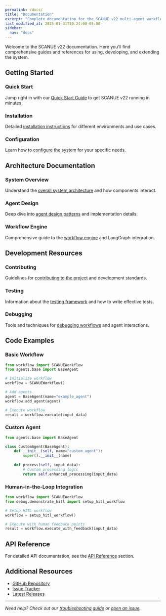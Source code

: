 ```yaml
---
permalink: /docs/
title: "Documentation"
excerpt: "Complete documentation for the SCANUE v22 multi-agent workflow system."
last_modified_at: 2025-01-31T10:24:00-05:00
sidebar:
  nav: "docs"
---
```


Welcome to the SCANUE v22 documentation. Here you'll find comprehensive guides and references for using, developing, and extending the system.

## Getting Started

### Quick Start
Jump right in with our [Quick Start Guide](/docs/quick-start-guide/) to get SCANUE v22 running in minutes.

### Installation
Detailed [installation instructions](/docs/installation/) for different environments and use cases.

### Configuration
Learn how to [configure the system](/docs/configuration/) for your specific needs.

## Architecture Documentation

### System Overview
Understand the [overall system architecture](/docs/system-overview/) and how components interact.

### Agent Design
Deep dive into [agent design patterns](/docs/agent-design/) and implementation details.

### Workflow Engine
Comprehensive guide to the [workflow engine](/docs/workflow-engine/) and LangGraph integration.

## Development Resources

### Contributing
Guidelines for [contributing to the project](/docs/contributing/) and development standards.

### Testing
Information about the [testing framework](/docs/testing/) and how to write effective tests.

### Debugging
Tools and techniques for [debugging workflows](/docs/debugging/) and agent interactions.

## Code Examples

### Basic Workflow
```python
from workflow import SCANUEWorkflow
from agents.base import BaseAgent

# Initialize workflow
workflow = SCANUEWorkflow()

# Add agents
agent = BaseAgent(name="example_agent")
workflow.add_agent(agent)

# Execute workflow
result = workflow.execute(input_data)
```

### Custom Agent
```python
from agents.base import BaseAgent

class CustomAgent(BaseAgent):
    def __init__(self, name="custom_agent"):
        super().__init__(name)
    
    def process(self, input_data):
        # Custom processing logic
        return self.enhanced_processing(input_data)
```

### Human-in-the-Loop Integration
```python
from workflow import SCANUEWorkflow
from debug.demonstrate_hitl import setup_hitl_workflow

# Setup HITL workflow
workflow = setup_hitl_workflow()

# Execute with human feedback points
result = workflow.execute_with_feedback(input_data)
```

## API Reference

For detailed API documentation, see the [API Reference](/api/) section.

## Additional Resources

- [GitHub Repository](https://github.com/iLevyTate/scanue-v22)
- [Issue Tracker](https://github.com/iLevyTate/scanue-v22/issues)
- [Latest Releases](https://github.com/iLevyTate/scanue-v22/releases)

---

*Need help? Check out our [troubleshooting guide](/docs/troubleshooting/) or [open an issue](https://github.com/iLevyTate/scanue-v22/issues/new).*